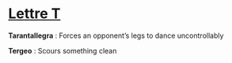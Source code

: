 # [Lettre T](/)

**Tarantallegra** : Forces an opponent’s legs to dance uncontrollably

**Tergeo** : Scours something clean

